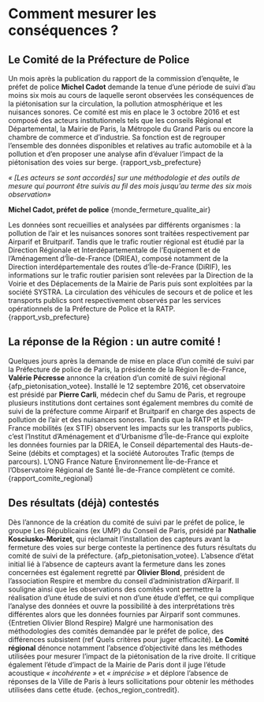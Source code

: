 # Comment mesurer les conséquences ?

## Le Comité de la Préfecture de Police

Un mois après la publication du rapport de la commission d’enquête, le préfet de police **Michel Cadot** demande la tenue d’une période de suivi d’au moins six mois au cours de laquelle seront observées les conséquences de la piétonisation sur la circulation, la pollution atmosphérique et les nuisances sonores. Ce comité est mis en place le 3 octobre 2016 et est composé des acteurs institutionnels tels que les conseils Régional et Départemental, la Mairie de Paris, la Métropole du Grand Paris ou encore la chambre de commerce et d’industrie. Sa fonction est de regrouper l’ensemble des données disponibles et relatives au trafic automobile et à la pollution et d’en proposer une analyse afin d’évaluer l’impact de la piétonisation des voies sur berge.  {rapport_vsb_prefecture}

_« [Les acteurs se sont accordés] sur une méthodologie et des outils de mesure qui pourront être suivis au fil des mois jusqu'au terme des six mois observation»_

**Michel Cadot, préfet de police** {monde_fermeture_qualite_air}

Les données sont recueillies et analysées par différents organismes : la pollution de l’air et les nuisances sonores sont traitées respectivement par Airparif et Bruitparif. Tandis que le trafic routier régional est étudié par la Direction Régionale et Interdépartementale de l’Equipement et de l’Aménagement d’Île-de-France (DRIEA), composé notamment de la Direction interdépartementale des routes d’Île-de-France (DiRIF), les informations sur le trafic routier parisien sont relevées par la Direction de la Voirie et des Déplacements de la Mairie de Paris puis sont exploitées par la société SYSTRA. La circulation des véhicules de secours et de police et les transports publics sont respectivement observés par les services opérationnels de la Préfecture de Police et la RATP. {rapport_vsb_prefecture}

## La réponse de la Région : un autre comité !

Quelques jours après la demande de mise en place d’un comité de suivi par la Préfecture de police de Paris, la présidente de la Région Île-de-France, **Valérie Pécresse** annonce la création d’un comité de suivi régional {afp_pietonisation_votee}. Installé le 12 septembre 2016, cet observatoire est présidé par **Pierre Carli**, médecin chef du Samu de Paris, et regroupe plusieurs institutions dont certaines sont également membres du comité de suivi de la préfecture comme Airparif et Bruitparif en charge des aspects de pollution de l’air et des nuisances sonores. Tandis que la RATP et Île-de-France mobilités (ex STIF) observent les impacts sur les transports publics, c’est l’Institut d’Aménagement et d’Urbanisme d’Île-de-France qui exploite les données fournies par la DRIEA, le Conseil départemental des Hauts-de-Seine (débits et comptages) et la société Autoroutes Trafic (temps de parcours). L’ONG France Nature Environnement Île-de-France et l’Observatoire Régional de Santé Île-de-France complètent ce comité. {rapport_comite_regional}

## Des résultats (déjà) contestés

Dès l’annonce de la création du comité de suivi par le préfet de police, le groupe Les Républicains (ex UMP) du Conseil de Paris, présidé par **Nathalie Kosciusko-Morizet**, qui réclamait l’installation des capteurs avant la fermeture des voies sur berge conteste la pertinence des futurs résultats du comité de suivi de la préfecture. {afp_pietonisation_votee}. L’absence d’état initial lié à l’absence de capteurs avant la fermeture dans les zones concernées est également regretté par **Olivier Blond**, président de l’association Respire et membre du conseil d’administration d’Airparif. Il souligne ainsi que les observations des comités vont permettre la réalisation d’une étude de suivi et non d’une étude d’effet, ce qui complique l’analyse des données et ouvre la possibilité à des interprétations très différentes alors que les données fournies par Airparif sont communes. {Entretien Olivier Blond Respire}
Malgré une harmonisation des méthodologies des comités demandée par le préfet de police, des différences subsistent (ref Quels critères pour juger efficacité). **Le Comité régional** dénonce notamment l’absence d’objectivité dans les méthodes utilisées pour mesurer l’impact de la piétonisation de la rive droite. Il critique également l’étude d’impact de la Mairie de Paris dont il juge l’étude acoustique _« incohérente »_ et _« imprécise »_ et déplore l’absence de réponses de la Ville de Paris à leurs sollicitations pour obtenir les méthodes utilisées dans cette étude. {echos_region_contredit}.
